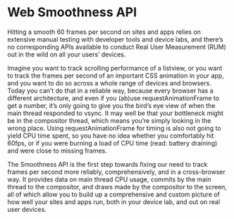 # Web Smoothness API

Hitting a smooth 60 frames per second on sites and apps relies on extensive manual testing with developer tools and device labs, and there’s no corresponding APIs available to conduct Real User Measurement (RUM) out in the wild on all your users’ devices.

Imagine you want to track scrolling performance of a listview, or you want to track the frames per second of an important CSS animation in your app, and you want to do so across a whole range of devices and browsers. Today you can’t do that in a reliable way, because every browser has a different architecture, and even if you (ab)use requestAnimationFrame to get a number, it’s only going to give you the bird’s eye view of when the main thread responded to vsync. It may well be that your bottleneck might be in the compositor thread, which means you’re simply looking in the wrong place. Using requestAnimationFrame for timing is also not going to yield CPU time spent, so you have no idea whether you comfortably hit 60fps, or if you were burning a load of CPU time (read: battery draining) and were close to missing frames.

The Smoothness API is the first step towards fixing our need to track frames per second more reliably, comprehensively, and in a cross-browser way. It provides data on main thread CPU usage, commits by the main thread to the compositor, and draws made by the compositor to the screen, all of which allow you to build up a comprehensive and custom picture of how well your sites and apps run, both in your device lab, and out on real user devices.
